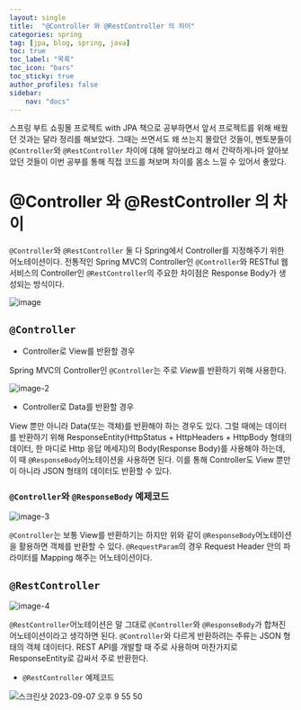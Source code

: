 ```yaml
---
layout: single
title:  "@Controller 와 @RestController 의 차이"
categories: spring
tag: [jpa, blog, spring, java]
toc: true
toc_label: "목록"
toc_icon: "bars"
toc_sticky: true
author_profiles: false
sidebar:
    nav: "docs"
---  
```


스프링 부트 쇼핑몰 프로젝트 with JPA 책으로 공부하면서 앞서 프로젝트를 위해 배웠던 것과는 달라 정리를 해보았다.
그때는 쓰면서도 왜 쓰는지 몰랐던 것들이, 멘토분들이 ```@Controller```와 ```@RestController``` 차이에 대해 알아보라고 해서 간략하게나마 알아보았던 것들이
이번 공부를 통해 직접 코드를 쳐보며 차이를 몸소 느낄 수 있어서 좋았다.


# @Controller 와 @RestController 의 차이 

```@Controller```와 ```@RestController``` 둘 다 Spring에서 Controller를 지정해주기 위한
어노테이션이다. 전통적인 Spring MVC의 Controller인 ```@Controller```와 RESTful 웹 서비스의
Controller인 ```@RestController```의 주요한 차이점은 Response Body가 생성되는 방식이다. 

![image](https://github.com/5selny/5selny.github.io/assets/115622936/43f64702-148e-4eba-9d95-cf536818ea07)

## ```@Controller``` 
- Controller로 View를 반환할 경우

Spring MVC의 Controller인 ```@Controller```는 주로 *View*를 반환하기 위해 사용한다.

![image-2](https://github.com/5selny/5selny.github.io/assets/115622936/3b7972a6-c56e-4e95-b861-243456c52c1d)

- Controller로 Data를 반환할 경우

View 뿐만 아니라 Data(또는 객체)를 반환해야 하는 경우도 있다. 그럴 때에는 데이터를 반환하기 위해
ResponseEntity(HttpStatus + HttpHeaders + HttpBody 형태의 데이터, 한 마디로 Http 응답 메세지)의
Body(Response Body)를 사용해야 하는데, 이 때 ```@ResponseBody```어노테이션을 사용하면 된다.
이를 통해 Controller도 View 뿐만이 아니라 JSON 형태의 데이터도 반환할 수 있다. 

### ```@Controller```와  ```@ResponseBody``` 예제코드

![image-3](https://github.com/5selny/5selny.github.io/assets/115622936/21082c7c-2469-4963-a01f-aaef54e2533f)

```@Controller```는 보통 View를 반환하기는 하지만 위와 같이 ```@ResponseBody```어노테이션을 활용하면
객체를 반환할 수 있다. ```@RequestParam```의 경우 Request Header 안의 파라미터를 Mapping 해주는
어노테이션이다. 

## ```@RestController``` 
![image-4](https://github.com/5selny/5selny.github.io/assets/115622936/c7731cea-6aa9-457b-97e7-93e3324664b0)

```@RestController```어노테이션은 말 그대로 ```@Controller```와 ```@ResponseBody```가 합쳐진
어노테이션이라고 생각하면 된다. ```@Controller```와 다르게 반환하려는 주류는 JSON 형태의 객체 데이터다.
REST API를 개발할 때 주로 사용하며 마찬가지로 ResponseEntity로 감싸서 주로 반환한다. 

- ```@RestController``` 예제코드

![스크린샷 2023-09-07 오후 9 55 50](https://github.com/5selny/5selny.github.io/assets/115622936/223d54a6-4546-496d-8c3b-2d15308aaf71)

